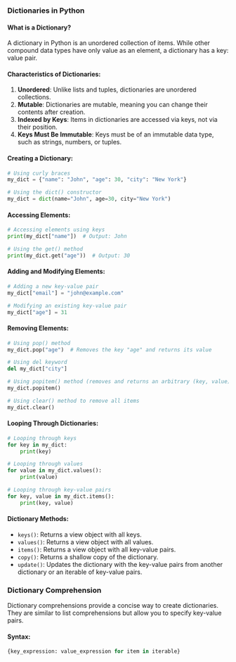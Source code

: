 ### Dictionaries in Python

#### What is a Dictionary?

A dictionary in Python is an unordered collection of items. While other compound data types have only value as an element, a dictionary has a key: value pair.

#### Characteristics of Dictionaries:

1. **Unordered**: Unlike lists and tuples, dictionaries are unordered collections.
2. **Mutable**: Dictionaries are mutable, meaning you can change their contents after creation.
3. **Indexed by Keys**: Items in dictionaries are accessed via keys, not via their position.
4. **Keys Must Be Immutable**: Keys must be of an immutable data type, such as strings, numbers, or tuples.

#### Creating a Dictionary:

```python
# Using curly braces
my_dict = {"name": "John", "age": 30, "city": "New York"}

# Using the dict() constructor
my_dict = dict(name="John", age=30, city="New York")
```

#### Accessing Elements:

```python
# Accessing elements using keys
print(my_dict["name"])  # Output: John

# Using the get() method
print(my_dict.get("age"))  # Output: 30
```

#### Adding and Modifying Elements:

```python
# Adding a new key-value pair
my_dict["email"] = "john@example.com"

# Modifying an existing key-value pair
my_dict["age"] = 31
```

#### Removing Elements:

```python
# Using pop() method
my_dict.pop("age")  # Removes the key "age" and returns its value

# Using del keyword
del my_dict["city"]

# Using popitem() method (removes and returns an arbitrary (key, value) pair)
my_dict.popitem()

# Using clear() method to remove all items
my_dict.clear()
```

#### Looping Through Dictionaries:

```python
# Looping through keys
for key in my_dict:
    print(key)

# Looping through values
for value in my_dict.values():
    print(value)

# Looping through key-value pairs
for key, value in my_dict.items():
    print(key, value)
```

#### Dictionary Methods:

- `keys()`: Returns a view object with all keys.
- `values()`: Returns a view object with all values.
- `items()`: Returns a view object with all key-value pairs.
- `copy()`: Returns a shallow copy of the dictionary.
- `update()`: Updates the dictionary with the key-value pairs from another dictionary or an iterable of key-value pairs.

### Dictionary Comprehension

Dictionary comprehensions provide a concise way to create dictionaries. They are similar to list comprehensions but allow you to specify key-value pairs.

#### Syntax:

```python
{key_expression: value_expression for item in iterable}
```

